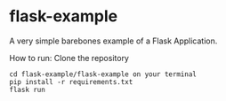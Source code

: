 # flask-example

A very simple barebones example of a Flask Application. 

How to run:
Clone the repository
```
cd flask-example/flask-example on your terminal 
pip install -r requirements.txt
flask run
```
